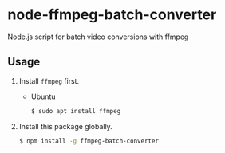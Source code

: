 # node-ffmpeg-batch-converter

Node.js script for batch video conversions with ffmpeg

## Usage

1. Install `ffmpeg` first.

    - Ubuntu
    
        ```bash
        $ sudo apt install ffmpeg
        ```

2. Install this package globally.

    ```bash
    $ npm install -g ffmpeg-batch-converter
    ```

